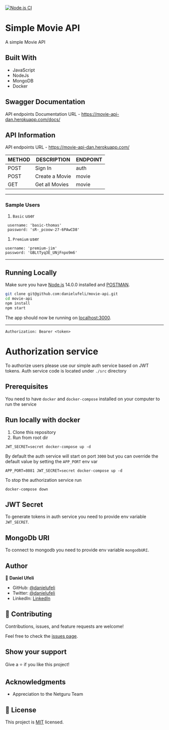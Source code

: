 [![Node.js CI](https://github.com/danielufeli/movie-api/actions/workflows/node.js.yml/badge.svg)](https://github.com/danielufeli/movie-api/actions/workflows/node.js.yml)

# Simple Movie API

A simple Movie API


## Built With

- JavaScript
- NodeJs
- MongoDB
- Docker


## Swagger Documentation
API endpoints Documentation URL - https://movie-api-dan.herokuapp.com/docs/

## API Information
API endpoints URL - https://movie-api-dan.herokuapp.com/

|METHOD  |DESCRIPTION                             |ENDPOINT                                  |
|------- |----------------------------------------|------------------------------------------|
|POST    |Sign In                                 |auth                                      |
|POST    |Create a Movie                          |movie                                     |
|GET     |Get all Movies                          |movie                                     |

___
### Sample Users
1. `Basic` user

```
 username: 'basic-thomas'
 password: 'sR-_pcoow-27-6PAwCD8'
```

1. `Premium` user

```
username: 'premium-jim'
password: 'GBLtTyq3E_UNjFnpo9m6'
```

___

## Running Locally

Make sure you have [Node.js](http://nodejs.org/) 14.0.0 installed and [POSTMAN](https://www.getpostman.com/downloads/).

```sh
git clone git@github.com:danielufeli/movie-api.git
cd movie-api
npm install
npm start
```

The app should now be running on [localhost:3000](http://localhost:3000/).
___

```
Authorization: Bearer <token>
```

# Authorization service

To authorize users please use our simple auth service based on JWT tokens.
Auth service code is located under `./src` directory

## Prerequisites

You need to have `docker` and `docker-compose` installed on your computer to run the service

## Run locally with docker

1. Clone this repository
2. Run from root dir

```
JWT_SECRET=secret docker-compose up -d
```

By default the auth service will start on port `3000` but you can override
the default value by setting the `APP_PORT` env var

```
APP_PORT=8081 JWT_SECRET=secret docker-compose up -d
```

To stop the authorization service run

```
docker-compose down
```

## JWT Secret

To generate tokens in auth service you need to provide env variable `JWT_SECRET`. 

## MongoDb URI

To connect to mongodb you need to provide env variable `mongodbURI`.

## Author

👤 **Daniel Ufeli**

- GitHub: [@danielufeli](https://github.com/danielufeli)
- Twitter: [@danielufeli](https://twitter.com/danielufeli)
- LinkedIn: [LinkedIn](https://www.linkedin.com/in/danielcode)

## 🤝 Contributing

Contributions, issues, and feature requests are welcome!

Feel free to check the [issues page](../../issues/).

## Show your support

Give a ⭐️ if you like this project!

## Acknowledgments

- Appreciation to the Netguru Team

## 📝 License

This project is [MIT](./MIT.md) licensed.
